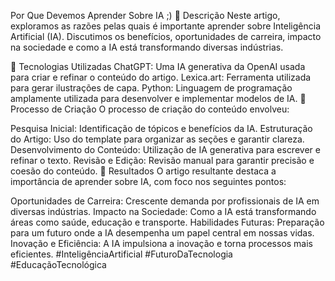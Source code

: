 Por Que Devemos Aprender Sobre IA ;)
📒 Descrição
Neste artigo, exploramos as razões pelas quais é importante aprender sobre Inteligência Artificial (IA). Discutimos os benefícios, oportunidades de carreira, impacto na sociedade e como a IA está transformando diversas indústrias.

🤖 Tecnologias Utilizadas
ChatGPT: Uma IA generativa da OpenAI usada para criar e refinar o conteúdo do artigo.
Lexica.art: Ferramenta utilizada para gerar ilustrações de capa.
Python: Linguagem de programação amplamente utilizada para desenvolver e implementar modelos de IA.
🧐 Processo de Criação
O processo de criação do conteúdo envolveu:

Pesquisa Inicial: Identificação de tópicos e benefícios da IA.
Estruturação do Artigo: Uso do template para organizar as seções e garantir clareza.
Desenvolvimento do Conteúdo: Utilização de IA generativa para escrever e refinar o texto.
Revisão e Edição: Revisão manual para garantir precisão e coesão do conteúdo.
🚀 Resultados
O artigo resultante destaca a importância de aprender sobre IA, com foco nos seguintes pontos:

Oportunidades de Carreira: Crescente demanda por profissionais de IA em diversas indústrias.
Impacto na Sociedade: Como a IA está transformando áreas como saúde, educação e transporte.
Habilidades Futuras: Preparação para um futuro onde a IA desempenha um papel central em nossas vidas.
Inovação e Eficiência: A IA impulsiona a inovação e torna processos mais eficientes.
#InteligênciaArtificial #FuturoDaTecnologia #EducaçãoTecnológica

